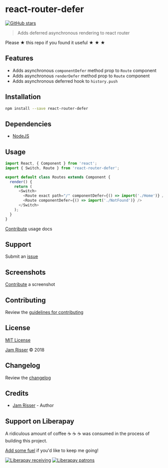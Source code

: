 # react-router-defer

[![GitHub stars](https://img.shields.io/github/stars/codejamninja/react-router-defer.svg?style=social&label=Stars)](https://github.com/codejamninja/react-router-defer)

> Adds deferred asynchronous rendering to react router

Please ★ this repo if you found it useful ★ ★ ★


## Features

* Adds asynchronous `componentDefer` method prop to `Route` component
* Adds asynchronous `renderDefer` method prop to `Route` component
* Adds asynchronous deferred hook to `history.push`


## Installation

```sh
npm install --save react-router-defer
```


## Dependencies

* [NodeJS](https://nodejs.org)


## Usage

```js
import React, { Component } from 'react';
import { Switch, Route } from 'react-router-defer';

export default class Routes extends Component {
  render() {
    return (
      <Switch>
        <Route exact path="/" componentDefer={() => import('./Home')} />
        <Route componentDefer={() => import('./NotFound')} />
      </Switch>
    );
  }
}
```

[Contribute](https://github.com/codejamninja/react-router-defer/blob/master/CONTRIBUTING.md) usage docs


## Support

Submit an [issue](https://github.com/codejamninja/react-router-defer/issues/new)


## Screenshots

[Contribute](https://github.com/codejamninja/react-router-defer/blob/master/CONTRIBUTING.md) a screenshot


## Contributing

Review the [guidelines for contributing](https://github.com/codejamninja/react-router-defer/blob/master/CONTRIBUTING.md)


## License

[MIT License](https://github.com/codejamninja/react-router-defer/blob/master/LICENSE)

[Jam Risser](https://codejam.ninja) © 2018


## Changelog

Review the [changelog](https://github.com/codejamninja/react-router-defer/blob/master/CHANGELOG.md)


## Credits

* [Jam Risser](https://codejam.ninja) - Author


## Support on Liberapay

A ridiculous amount of coffee ☕ ☕ ☕ was consumed in the process of building this project.

[Add some fuel](https://liberapay.com/codejamninja/donate) if you'd like to keep me going!

[![Liberapay receiving](https://img.shields.io/liberapay/receives/codejamninja.svg?style=flat-square)](https://liberapay.com/codejamninja/donate)
[![Liberapay patrons](https://img.shields.io/liberapay/patrons/codejamninja.svg?style=flat-square)](https://liberapay.com/codejamninja/donate)
